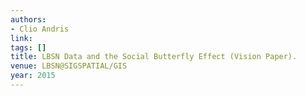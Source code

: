 ```yaml
---
authors:
- Clio Andris
link:
tags: []
title: LBSN Data and the Social Butterfly Effect (Vision Paper).
venue: LBSN@SIGSPATIAL/GIS
year: 2015
---
```

